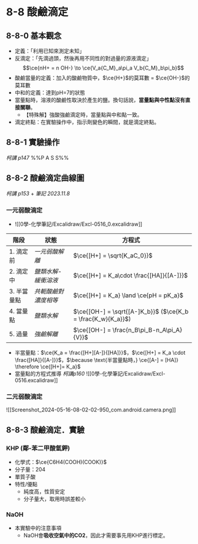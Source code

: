 # 8-8 酸鹼滴定
## 8-8-0 基本觀念
- 定義：「利用已知來測定未知」
- 反滴定：「先滴過頭，然後再用不同性的對過量的源液滴定」
$$\ce{nH+ = n OH-} \to \ce{V_a{C_M}_a\pi_a V_b{C_M}_b\pi_b}$$
- 酸鹼當量的定義：加入的酸鹼物質中，$\ce{H+}$的莫耳數 = $\ce{OH-}$的莫耳數
- 中和的定義：達到pH=7的狀態
- 當量點時，溶液的酸鹼性取決於產生的鹽。換句話說，**當量點與中性點沒有直接關聯**。
	- 【特殊解】強酸強鹼滴定時，當量點與中和點一致。
- 滴定終點：在實驗操作中，指示劑變色的瞬間，就是滴定終點。
## 8-8-1 實驗操作
*柯講 p147*
%%P A S S%%

## 8-8-2 酸鹼滴定曲線圖
*柯講 p153* + *筆記 2023.11.8*
### 一元弱酸滴定
 - ![[0學-化學筆記/Excalidraw/Excl-0516_0.excalidraw]]
 
| 階段      | 狀態          | 方程式                                                           |
| ------- | ----------- | ------------------------------------------------------------- |
| 1. 滴定前  | *一元弱酸解離*    | $\ce{[H+] = \sqrt{K_aC_0}}$                                   |
| 2. 滴定中  | *鹽類水解-緩衝溶液* | $\ce{[H+] = K_a\cdot \frac{[HA]}{[A-]}}$                      |
| 3. 半當量點 | *共軛酸鹼對濃度相等* | $\ce{[H+] = K_a} \land \ce{pH = pK_a}$                        |
| 4. 當量點  | *鹽類水解*      | $\ce{[OH-] = \sqrt{[A-]K_b}}$  ($\ce{K_b = \frac{K_w}{K_a}}$) |
| 5. 過量   | *強鹼解離*      | $\ce{[OH-] = \frac{n_B\pi_B-n_A\pi_A}{V}}$                    |

- 半當量點：$\ce{K_a = \frac{[H+][A-]}{[HA]}}$，$\ce{[H+] = K_a \cdot \frac{[HA]}{[A-]}}$，$\because \text{半當量點時，} \ce{[A-] = [HA]} \therefore \ce{[H+]= K_a}$
- 當量點的方程式推導 *柯講p160* ![[0學-化學筆記/Excalidraw/Excl-0516.excalidraw]]
### 二元弱酸滴定
![[Screenshot_2024-05-16-08-02-02-950_com.android.camera.png]]

## 8-8-3 酸鹼滴定．實驗
### KHP (鄰-苯二甲酸氫鉀) 
- 化學式：$\ce{C6H4(COOH)(COOK)}$
- 分子量：204
- 單質子酸
- 特性/優點
	- 純度高，性質安定
	- 分子量大，取用時誤差較小

### NaOH
- 本實驗中的注意事項
	- NaOH會**吸收空氣中的CO2**，因此才需要事先用KHP進行標定。